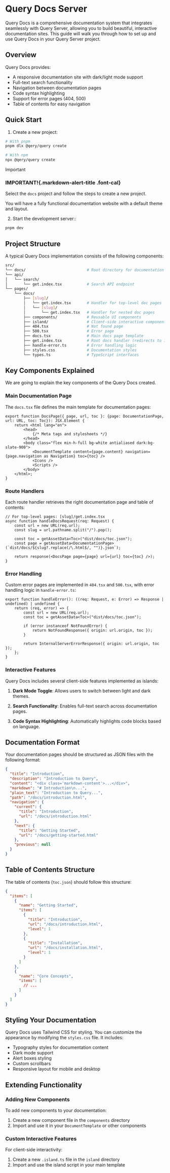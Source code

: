 # Query Docs Server

Query Docs is a comprehensive documentation system that integrates seamlessly with Query Server, allowing you to build beautiful, interactive documentation sites. This guide will walk you through how to set up and use Query Docs in your Query Server project.

## Overview

Query Docs provides:

- A responsive documentation site with dark/light mode support
- Full-text search functionality
- Navigation between documentation pages
- Code syntax highlighting
- Support for error pages (404, 500)
- Table of contents for easy navigation

## Quick Start

1. Create a new project:

```sh
# With pnpm
pnpm dlx @qery/query create

# With npm
npx @qery/query create
```

<div class="markdown-alert">

> [!IMPORTANT]
>
> ### IMPORTANT!{.markdown-alert-title .font-cal}
>
> Select the `docs` project and follow the steps to create a new project.

</div>

You will have a fully functional documentation website with a default theme and layout.

2. Start the development server::

```bash
pnpm dev
```

## Project Structure

A typical Query Docs implementation consists of the following components:

```sh
src/
└── docs/                           # Root directory for documentation markdown files
└── api/
│   └── search/
│       └── get.index.tsx           # Search API endpoint
└── pages/
    └── docs/
        ├── [slug]/
        │   └── get.index.tsx       # Handler for top-level doc pages
        │   └── [slug]/
        │       └── get.index.tsx   # Handler for nested doc pages
        ├── components/             # Reusable UI components
        ├── island/                 # Client-side interactive components
        ├── 404.tsx                 # Not found page
        ├── 500.tsx                 # Error page
        ├── docs.tsx                # Main docs page template
        ├── get.index.tsx           # Root docs handler (redirects to intro)
        ├── handle-error.ts         # Error handling logic
        ├── styles.css              # Documentation styles
        └── types.ts                # TypeScript interfaces
```

## Key Components Explained

We are going to explain the key components of the Query Docs created.

### Main Documentation Page

The `docs.tsx` file defines the main template for documentation pages:

```tsx
export function DocsPage({ page, url, toc }: {page: DocumentationPage, url: URL, toc: Toc}): JSX.Element {
    return <html lang="en">
        <head>
            {/* Meta tags and stylesheets */}
        </head>
        <body class="flex min-h-full bg-white antialiased dark:bg-slate-900">
            <DocumentTemplate content={page.content} navigation={page.navigation as Navigation} toc={toc} />
            <Icons />
            <Scripts />
        </body>
    </html>;
}
```

### Route Handlers

Each route handler retrieves the right documentation page and table of contents:

```tsx
// For top-level pages: [slug]/get.index.tsx
async function handleDocsRequest(req: Request) {
    const url = new URL(req.url);
    const slug = url.pathname.split("/").pop();

    const toc = getAssetData<Toc>("dist/docs/toc.json");
    const page = getAssetData<DocumentationPage>(`dist/docs/${slug?.replace(/\.html$/, "")}.json`);

    return response(<DocsPage page={page} url={url} toc={toc} />);
}
```

### Error Handling

Custom error pages are implemented in `404.tsx` and `500.tsx`, with error handling logic in `handle-error.ts`:

```tsx
export function handleError(): ((req: Request, e: Error) => Response | undefined) | undefined {
    return (req, error) => {
        const url = new URL(req.url);
        const toc = getAssetData<Toc>("dist/docs/toc.json");

        if (error instanceof NotFoundError) {
            return NotFoundResponse({ origin: url.origin, toc });
        }

        return InternalServerErrorResponse({ origin: url.origin, toc });
    };
}
```

### Interactive Features

Query Docs includes several client-side features implemented as islands:

1. **Dark Mode Toggle**: Allows users to switch between light and dark themes.

2. **Search Functionality**: Enables full-text search across documentation pages.

3. **Code Syntax Highlighting**: Automatically highlights code blocks based on language.

## Documentation Format

Your documentation pages should be structured as JSON files with the following format:

```json
{
  "title": "Introduction",
  "description": "Introduction to Query",
  "content": "<div class='markdown-content'>...</div>",
  "markdown": "# Introduction\n...",
  "plain_text": "Introduction to Query...",
  "path": "/docs/introduction.html",
  "navigation": {
    "current": {
      "title": "Introduction",
      "url": "/docs/introduction.html"
    },
    "next": {
      "title": "Getting Started",
      "url": "/docs/getting-started.html"
    },
    "previous": null
  }
}
```

## Table of Contents Structure

The table of contents (`toc.json`) should follow this structure:

```json
{
  "items": [
    {
      "name": "Getting Started",
      "items": [
        {
          "title": "Introduction",
          "url": "/docs/introduction.html",
          "level": 1
        },
        {
          "title": "Installation",
          "url": "/docs/installation.html",
          "level": 1
        }
      ]
    },
    {
      "name": "Core Concepts",
      "items": [
        // ...
      ]
    }
  ]
}
```

## Styling Your Documentation

Query Docs uses Tailwind CSS for styling. You can customize the appearance by modifying the `styles.css` file. It includes:

- Typography styles for documentation content
- Dark mode support
- Alert boxes styling
- Custom scrollbars
- Responsive layout for mobile and desktop

## Extending Functionality

### Adding New Components

To add new components to your documentation:

1. Create a new component file in the `components` directory
2. Import and use it in your `DocumentTemplate` or other components

### Custom Interactive Features

For client-side interactivity:

1. Create a new `.island.ts` file in the `island` directory
2. Import and use the island script in your main template
